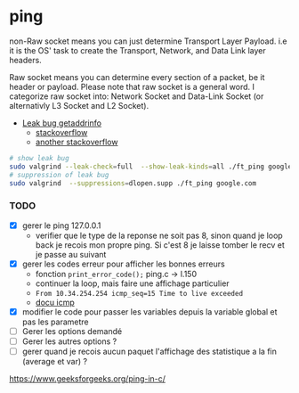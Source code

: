 # ping

non-Raw socket means you can just determine Transport Layer Payload. i.e it is the OS' task to create the Transport, Network, and Data Link layer headers.

Raw socket means you can determine every section of a packet, be it header or payload. Please note that raw socket is a general word. I categorize raw socket into: Network Socket and Data-Link Socket (or alternativly L3 Socket and L2 Socket).

- [Leak bug getaddrinfo](https://bugs.kde.org/show_bug.cgi?id=448991)
    - [stackoverflow](https://stackoverflow.com/questions/77642568/valgrind-showing-still-reachable-memory-leak-with-getaddrinfo)
    - [another stackoverflow](https://stackoverflow.com/questions/73976258/memory-leaks-observed-in-getgrnam-and-getgrnam-r-in-linux)

```sh
# show leak bug
sudo valgrind --leak-check=full  --show-leak-kinds=all ./ft_ping google.com
# suppression of leak bug
sudo valgrind  --suppressions=dlopen.supp ./ft_ping google.com
```

### TODO

- [x] gerer le ping 127.0.0.1
    - verifier que le type de la reponse ne soit pas 8, sinon quand je loop back je recois mon propre ping. Si c'est 8 je laisse tomber le recv et je passe au suivant
- [x] gerer les codes erreur pour afficher les bonnes erreurs
    - fonction `print_error_code();`  ping.c -> l.150
    - continuer la loop, mais faire une affichage particulier
    - `From 10.34.254.254 icmp_seq=15 Time to live exceeded`
    - [docu icmp](https://sites.uclouvain.be/SystInfo/usr/include/netinet/ip_icmp.h.html)
- [x] modifier le code pour passer les variables depuis la variable global et pas les parametre 
- [ ] Gerer les options demandé
- [ ] Gerer les autres options ? 
- [ ] gerer quand je recois aucun paquet l'affichage des statistique a la fin (average et var) ?

https://www.geeksforgeeks.org/ping-in-c/